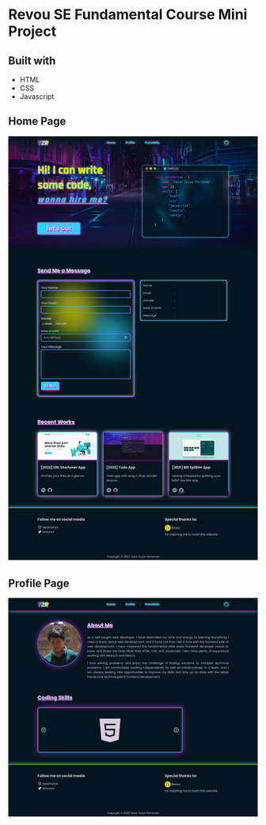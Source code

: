 # Revou SE Fundamental Course Mini Project

## Built with

- HTML
- CSS
- Javascript

## Home Page

![tzr.dev homepage](./assets/Home-tzr-dev.png)

## Profile Page

![tzr.dev profile page](./assets/Profile-tzr-dev.png)
